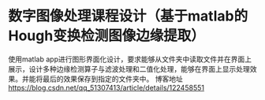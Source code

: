 # 数字图像处理课程设计（基于matlab的Hough变换检测图像边缘提取）
使用matlab app进行图形界面化设计，要求能够从文件夹中读取文件并在界面上展示，设计多种边缘检测算子与滤波处理和二值化处理，能够在界面上显示处理效果。并能将最后的效果保存到指定的文件夹中。
博客地址 https://blog.csdn.net/qq_51307413/article/details/122458551
